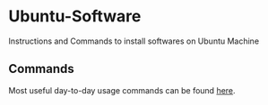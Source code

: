 # Ubuntu-Software
Instructions and Commands to install softwares on Ubuntu Machine


## Commands

Most useful day-to-day usage commands can be found [here](https://github.com/SarCode/Ubuntu-Software-Utilities/tree/master/Useful-Commands).
